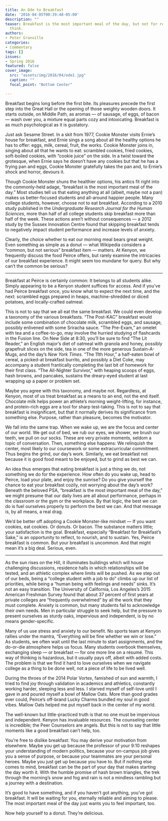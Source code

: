 ```yaml
---
title: An Ode to Breakfast
date: '2016-04-05T00:39:48-05:00'
description: ""
teaser: Breakfast is the most important meal of the day, but not for reasons you might
  think.
authors:
- Peter Granville
categories:
- Commentary
tags: []
issues:
- Spring 2016
featured: false
cover_image:
  src: "assets/img/2016/04/ode1.jpg"
  caption: ""
  focal_point: "Bottom Center"

---
```

Breakfast begins long before the first bite. Its pleasures precede the first step into the Great Hall or the opening of those weighty wooden doors. It starts outside, on Middle Path, as aromas — of sausage, of eggs, of bacon — wash over you, a mixture equal parts cozy and intoxicating. Breakfast is as much psychological as it is gustatory.

Just ask Sesame Street. In a skit from 1977, Cookie Monster visits Ernie’s house for breakfast, and Ernie sings a song about all the healthy options he has to offer: eggs, milk, cereal, fruit, the works. Cookie Monster joins in, singing about all that he wants to eat: scrambled cookies, fried cookies, soft-boiled cookies, with “cookie juice” on the side. In a twist toward the grotesque, when Ernie says he doesn’t have any cookies but that he has a frying pan and eggs, Cookie Monster gratefully takes the pan and, to Ernie’s shock and horror, devours it.

Though Cookie Monster shuns the healthier options, his antics fit right into the commonly-held adage, “breakfast is the most important meal of the day.” Most studies tell us that eating anything at all (albeit, maybe not a pan) makes us better-focused students and all-around happier people. Many college students, however, choose not to eat breakfast. According to a 2010 study published in the *Undergraduate Research Journal for the Human Sciences*, more than half of all college students skip breakfast more than half of the week. These actions aren’t without consequences — a 2012 study by the Sussex Innovation Centre found that skipping breakfast tends to negatively impact student performance and increase levels of anxiety.

Clearly, the choice whether to eat our morning meal bears great weight. Even something as simple as a donut — what Wikipedia considers a “common, but not serious” breakfast item — matters. At Kenyon, we frequently discuss the food Peirce offers, but rarely examine the intricacies of our breakfast experience. It might seem too mundane for query. But why can’t the common be serious?

---

Breakfast at Peirce is certainly common: It belongs to all students alike. Simply appearing to be a Kenyon student suffices for access. And if you’ve had Peirce breakfast once, you know what to expect the next time, and the next: scrambled eggs prepared in heaps, machine-shredded or diced potatoes, and locally-crafted oatmeal.

This is not to say that we all eat the same breakfast. We could even develop a taxonomy of the various breakfasts. “The Post-KAC” breakfast would include some combination of chocolate milk, scrambled eggs, and sausage, possibly enlivened with some Sriracha sauce. “The Pre-Exam,” an omelet with tea and a coffee-to-go, may involve the hurried studying of flashcards in the Fusion line. On New Side at 8:30, you’ll be sure to find “The Lit Reader,” an English major’s diet of oatmeal with granola and honey, possibly grapefruit slices on the side, tea in one of the more generous Sustain-A-Mugs, and the day’s *New York Times*. “The 11th Hour,” a half-eaten bowl of cereal, a picked-at breakfast burrito, and possibly a Diet Coke, may accompany a student frantically completing the last bit of homework for their first class. “The All-Nighter Survivor,” with heaping scoops of eggs, hash browns, and pancakes, sustains the dreary-eyed student at last wrapping up a paper or problem set.

Maybe you agree with this taxonomy, and maybe not. Regardless, at Kenyon, most of us treat breakfast as a means to an end, not the end itself. Chocolate milk helps power an athlete’s morning weight-lifting, for instance, and protein-rich eggs are a tool for sharp test-taking. This is not to say that breakfast is insignificant, but that it normally derives its significance from something else. Purpose, rather than pleasure, becomes the motivator.

We fall into the same trap. When we wake up, we are the focus and center of our world. We get out of bed, we rub our eyes, we shower, we brush our teeth, we pull on our socks. These are very private moments, seldom a topic of conversation. Then, something else happens: We relinquish the center, most likely to our coursework or some extracurricular commitment. Thus begins the grind, our day’s work. Similarly, we eat breakfast not because it is good food meant to be enjoyed, but to grind as best we can.

An idea thus emerges that eating breakfast is just a thing we do, not something we do for the experience. How often do you wake up, head to Peirce, load your plate, and enjoy the sunrise? Do you give yourself the chance to eat your breakfast cozily, not worrying about the day’s work? Beneath the beloved PSA, “breakfast is the most important meal of the day,” we might presume that our daily lives are all about performance, perhaps in the classroom or the gym or the workplace. By that logic, the best we can do is fuel ourselves properly to perform the best we can. And that message is, by all means, a real drag.  

We’d be better off adopting a Cookie Monster-like mindset — If you want cookies, eat cookies. Or donuts. Or bacon. The substance matters little; your satisfaction is the goal. Breakfast, especially “Breakfast for Breakfast’s Sake,” is an opportunity to reflect, to nourish, and to sustain. Yes, Peirce breakfast is common. But your breakfast is uncommon. And that might mean it’s a big deal. Serious, even.

---

As the sun rises on the Hill, it illuminates buildings which will house challenging discussions, residence halls in which relationships will be tested, and an athletic complex where limits will be pushed. As we step out of our beds, being a “college student with a job to do” climbs up our list of priorities, while being a “human being with feelings and needs” sinks. It’s not an easy transition. The University of California, Los Angeles’s 2015 American Freshman Survey found that about 37 percent of first years at private colleges are “frequently overwhelmed” by all the work that they must complete. Anxiety is common, but many students fail to acknowledge their own needs. Men in particular struggle to seek help, but the pressure to present ourselves as sturdy oaks, impervious and independent, is by no means gender-specific.

Many of us use stress and anxiety to our benefit. No sports team at Kenyon rallies under the mantra, “Everything will be fine whether we win or lose.” As students, we often wait until the last minute to start assignments, and the do-or-die atmosphere helps us focus. Many students overbook themselves, exchanging sleep — or breakfast — for one more line on a résumé. This way of thinking is hazardous, but it usually pays off, albeit with added costs. The problem is that we find it hard to love ourselves when we navigate college as a thing to be done well, not a piece of life to be lived well.

During the throes of the 2014 Polar Vortex, famished of sun and warmth, I tried to find joy through validation in academics and athletics, constantly working harder, sleeping less and less. I starved myself of self-love until I gave in and poured myself a bowl of Mallow Oats. More than good grades ever could, Peirce’s off-brand Lucky Charms bundled my soul in good vibes. Mallow Oats helped me put myself back in the center of my world.

The well-known but little-practiced truth is that no one must be impervious and independent. Kenyon has invaluable resources. The counseling center is incredible; the Peer Counselors are angels. But this is not to say that little moments like a good breakfast can’t help, too.

You’re free to dislike breakfast: You may derive your motivation from elsewhere. Maybe you get up because the professor of your 9:10 reshapes your understanding of modern politics, because your on-campus job gives you a sense of purpose, or because your teammates are your personal heroes. Maybe you just get up because you have to. But if nothing else comes to mind, breakfast can be the part of your day that makes starting the day worth it. With the humble promise of hash brown triangles, the trek through the morning’s snow and fog and rain is not a mindless rambling but a journey with a destination.

It’s good to have something, and if you haven’t got anything, you’ve got breakfast. It will be waiting for you, eternally reliable and aiming to please. The most important meal of the day just wants you to feel important, too.

Now help yourself to a donut. They’re delicious.
